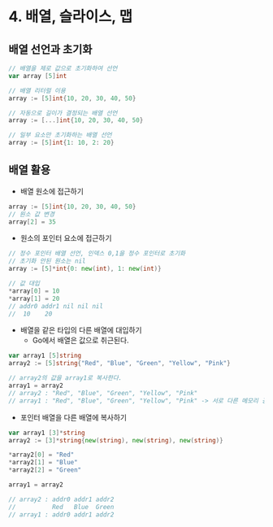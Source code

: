 # 4. 배열, 슬라이스, 맵

## 배열 선언과 초기화

```go
// 배열을 제로 값으로 초기화하여 선언
var array [5]int

// 배열 리터럴 이용
array := [5]int{10, 20, 30, 40, 50}

// 자동으로 길이가 결정되는 배열 선언
array := [...]int{10, 20, 30, 40, 50}

// 일부 요소만 초기화하는 배열 선언
array := [5]int{1: 10, 2: 20}
```

## 배열 활용

- 배열 원소에 접근하기

```go
array := [5]int{10, 20, 30, 40, 50}
// 원소 값 변경
array[2] = 35
```

- 원소의 포인터 요소에 접근하기

```go
// 정수 포인터 배열 선언, 인덱스 0,1을 정수 포인터로 초기화
// 초기화 안된 원소는 nil
array := [5]*int{0: new(int), 1: new(int)}

// 값 대입
*array[0] = 10
*array[1] = 20
// addr0 addr1 nil nil nil
//  10    20 
```

- 배열을 같은 타입의 다른 배열에 대입하기
  - Go에서 배열은 값으로 취근된다.

```go
var array1 [5]string
array2 := [5]string{"Red", "Blue", "Green", "Yellow", "Pink"}

// array2의 값을 array1로 복사한다.
array1 = array2
// array2 : "Red", "Blue", "Green", "Yellow", "Pink"
// array1 : "Red", "Blue", "Green", "Yellow", "Pink" -> 서로 다른 메모리 공간에 각각 저장
```

- 포인터 배열을 다른 배열에 복사하기

```go
var array1 [3]*string
array2 := [3]*string{new(string), new(string), new(string)}

*array2[0] = "Red"
*array2[1] = "Blue"
*array2[2] = "Green"

array1 = array2

// array2 : addr0 addr1 addr2
//          Red   Blue  Green   
// array1 : addr0 addr1 addr2
```